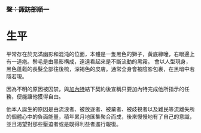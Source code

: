 <!-- TITLE: 澤克拉贊 -->
<!-- SUBTITLE: 『不想死的話就和我訂立契約吧。』-->
### ~~聲：諏訪部順一~~
# 生平
平常存在於充滿幽影和混沌的位面，本體是一隻黑色的獅子，黃底綠曈，右眼邊上有一道疤。鬃毛是由黑影構成，遠遠看起來是不斷流動的黑霧。
會以人型現身，黑色蓬鬆的長髮全部往後梳，深褐色的皮膚。通常全身會被陰影包裹，在黑暗中若隱若現。

因為不明的原因被囚禁，與[加內特](/角色/加內特)結下契約後宣稱只要加內特完成他所指示的任務，便能讓他獲得自由。

他本人誕生的原因是由流浪者、被放逐者、被棄者、被歧視者以及難民等流離失所的個體心中的負面能量，積年累月地匯集聚合而成，後來慢慢地有了自己的意識，並且渴望對那些壓迫者或是既得利益者進行報復。